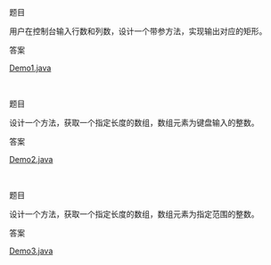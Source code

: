 题目

用户在控制台输入行数和列数，设计一个带参方法，实现输出对应的矩形。

答案

[Demo1.java](./src/day6/Demo1.java)

<br>

题目

设计一个方法，获取一个指定长度的数组，数组元素为键盘输入的整数。

答案

[Demo2.java](./src/day6/Demo2.java)

<br>

题目

设计一个方法，获取一个指定长度的数组，数组元素为指定范围的整数。

答案

[Demo3.java](./src/day6/Demo3.java)